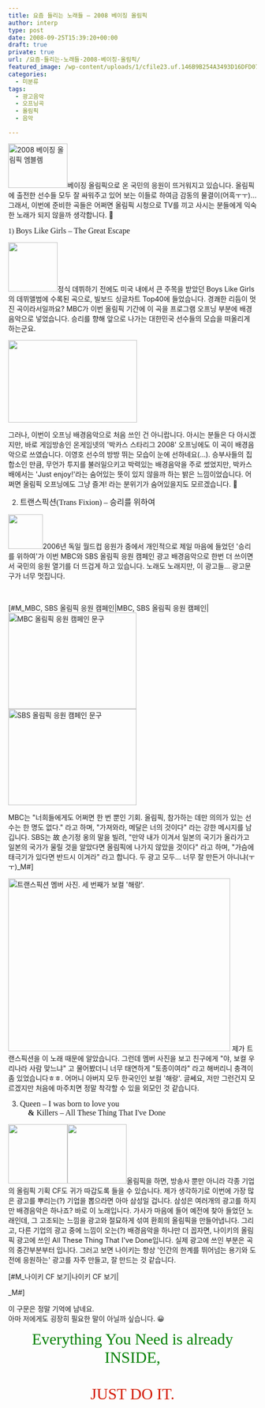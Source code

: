 ```yaml
---
title: 요즘 들리는 노래들 – 2008 베이징 올림픽
author: interp
type: post
date: 2008-09-25T15:39:20+00:00
draft: true
private: true
url: /요즘-들리는-노래들-2008-베이징-올림픽/
featured_image: /wp-content/uploads/1/cfile23.uf.146B9B254A3493D16DFD07.jpg
categories:
  - 미분류
tags:
  - 광고음악
  - 오프닝곡
  - 올림픽
  - 음악

---
```

<img src="http://interp.iwinv.net/wp-content/uploads/1/cfile23.uf.146B9B254A3493D16DFD07.jpg" class="alignright" width="120" height="90" alt="2008 베이징 올림픽 엠블렘" />베이징 올림픽으로 온 국민의 응원이 뜨거워지고 있습니다. 올림픽에 출전한 선수들 모두 잘 싸워주고 있어 보는 이들로 하여금 감동의 물결이(어흑ㅜㅜ)&#8230; 그래서, 이번에 준비한 곡들은 어쩌면 올림픽 시청으로 TV를 끼고 사시는 분들에게 익숙한 노래가 되지 않을까 생각합니다. 🙂  
  
  
  
<FONT face="'Georgia','times new roman','times','serif'">1) <FONT size=3>Boys Like Girls &#8211; The Great Escape</FONT></FONT>  
  
<img src="http://interp.iwinv.net/wp-content/uploads/1/cfile2.uf.157E7D284A3493D24521E7.jpg" class="alignleft" width="100" height="100" alt="" />정식 데뷔하기 전에도 미국 내에서 큰 주목을 받았던 Boys Like Girls의 데뷔앨범에 수록된 곡으로, 빌보드 싱글차트 Top40에 들었습니다. 경쾌한 리듬이 멋진 곡이라서일까요? MBC가 이번 올림픽 기간에 이 곡을 프로그램 오프닝 부분에 배경음악으로 넣었습니다. 승리를 향해 앞으로 나가는 대한민국 선수들의 모습을 떠올리게 하는군요.   
  
  
<img src="http://interp.iwinv.net/wp-content/uploads/1/cfile24.uf.2010230B4A3493D26C9C5B.jpg" width="261" height="167" />  
  
그러나, 이번이 오프닝 배경음악으로 처음 쓰인 건 아니랍니다. 아시는 분들은 다 아시겠지만, 바로 게임방송인 온게임넷의 '박카스 스타리그 2008' 오프닝에도 이 곡이 배경음악으로 쓰였습니다. 이영호 선수의 방방 뛰는 모습이 눈에 선하네요(&#8230;). 승부사들의 집합소인 만큼, 무언가 투지를 불러일으키고 박력있는 배경음악을 주로 썼었지만, 박카스배에서는 'Just enjoy!'라는 숨어있는 뜻이 있지 않을까 하는 밝은 느낌이었습니다. 어쩌면 올림픽 오프닝에도 그냥 즐겨! 라는 분위기가 숨어있을지도 모르겠습니다. 🙂  
  
  
  
  
2) <FONT face="'Georgia','times new roman','times','serif'" size=3>트랜스픽션(Trans Fixion) &#8211; 승리를 위하여</FONT>  
  
<img src="http://interp.iwinv.net/wp-content/uploads/1/cfile1.uf.177E24274A3493D131E782.jpg" class="alignleft" width="70" height="70" alt="" />2006년 독일 월드컵 응원가 중에서 개인적으로 제일 마음에 들었던 '승리를 위하여'가 이번 MBC와 SBS 올림픽 응원 캠페인 광고 배경음악으로 한번 더 쓰이면서 국민의 응원 열기를 더 뜨겁게 하고 있습니다. 노래도 노래지만, 이 광고들&#8230; 광고문구가 너무 멋집니다.   
  
&nbsp;


  
[#M_MBC, SBS 올림픽 응원 캠페인|MBC, SBS 올림픽 응원 캠페인|<img src="http://interp.iwinv.net/wp-content/uploads/1/cfile3.uf.191558264A3493D3289E92.jpg" class="alignleft" width="260" height="195" alt="MBC 올림픽 응원 캠페인 문구" /><img src="http://interp.iwinv.net/wp-content/uploads/1/cfile24.uf.18160C244A3493D24E29C8.jpg" class="alignleft" width="260" height="195" alt="SBS 올림픽 응원 캠페인 문구" />  
  
MBC는 "너희들에게도 어쩌면 한 번 뿐인 기회. 올림픽, 참가하는 데만 의의가 있는 선수는 한 명도 없다." 라고 하며, "가져와라, 메달은 너의 것이다" 라는 강한 메시지를 남깁니다. SBS는 故 손기정 옹의 말을 빌려, "만약 내가 이겨서 일본의 국기가 올라가고 일본의 국가가 울릴 것을 알았다면 올림픽에 나가지 않았을 것이다" 라고 하며, "가슴에 태극기가 있다면 반드시 이겨라" 라고 합니다. 두 광고 모두&#8230; 너무 잘 만든거 아니냐(ㅜㅜ)_M#]
  


<img src="http://interp.iwinv.net/wp-content/uploads/1/cfile3.uf.207276264A3493D14625E3.jpg" class="aligncenter" width="450" height="350" alt="트랜스픽션 멤버 사진. 세 번째가 보컬 '해랑'." />  
제가 트랜스픽션을 이 노래 때문에 알았습니다. 그런데 멤버 사진을 보고 친구에게 "야, 보컬 우리나라 사람 맞느냐" 고 물어봤더니 너무 태연하게 "토종이여라" 라고 해버리니 충격이 좀 있었습니다ㅎㅎ. 어머니 아버지 모두 한국인인 보컬 '해랑'. 글쎄요, 저만 그런건지 모르겠지만 처음에 마주치면 정말 착각할 수 있을 외모인 것 같습니다.  
  
  
  
3) <FONT face="'Georgia','times new roman','times','serif'" size=3>Queen &#8211; I was born to love you   
**&nbsp; &nbsp; &** Killers &#8211; All These Thing That I've Done  
</FONT>  
<img src="http://interp.iwinv.net/wp-content/uploads/1/cfile22.uf.1963310F4A3493D13E6EE1.jpg" class="alignleft" width="120" height="120" alt="" /><img src="http://interp.iwinv.net/wp-content/uploads/1/cfile25.uf.2016640B4A3493D1B73DA1.jpg" class="alignleft" width="120" height="120" alt="" />올림픽을 하면, 방송사 뿐만 아니라 각종 기업의 올림픽 기획 CF도 귀가 따갑도록 들을 수 있습니다. 제가 생각하기로 이번에 가장 많은 광고를 뿌리는(?) 기업을 뽑으라면 아마 삼성일 겁니다. 삼성은 여러개의 광고를 하지만 배경음악은 하나죠? 바로 이 노래입니다. 가사가 마음에 들어 예전에 찾아 들었던 노래인데, 그 고조되는 느낌을 광고와 절묘하게 섞여 환희의 올림픽을 만들어냅니다.   
그리고, 다른 기업의 광고 중에 느낌이 오는(?) 배경음악을 하나만 더 꼽자면, 나이키의 올림픽 광고에 쓰인 All These Thing That I've Done입니다. 실제 광고에 쓰인 부분은 곡의 중간부분부터 입니다. 그러고 보면 나이키는 항상 '인간의 한계를 뛰어넘는 용기와 도전에 응원하는' 광고를 자주 만들고, 잘 만드는 것 같습니다. 

  
  

  
[#M_나이키 CF 보기|나이키 CF 보기|
  


<CENTER>
</CENTER>_M#]

  

  


이 구문은 정말 기억에 남네요.   
아마 저에게도 굉장히 필요한 말이 아닐까 싶습니다. 😀  
  
  
<FONT face="'Impact','chicago'" size=6>


  


<DIV style="TEXT-ALIGN: center">
  <FONT face="'Impact','chicago'" size=6><FONT color=#008000>Everything You Need is already INSIDE, <BR /></FONT><FONT color=#d41a01><BR />JUST DO IT.</FONT></FONT>
</DIV></FONT>